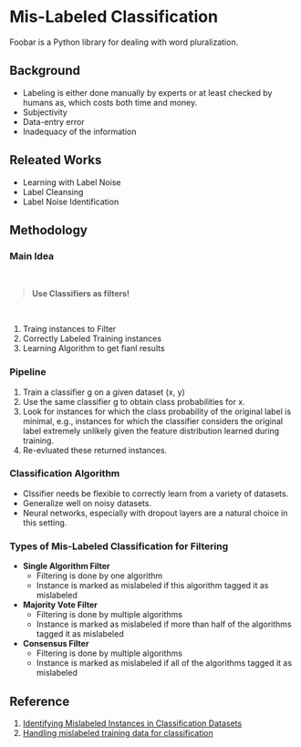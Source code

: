 # Mis-Labeled Classification

Foobar is a Python library for dealing with word pluralization.
<br/>

## Background

* Labeling is either done manually by experts or at least checked by humans as, which costs both time and money.
* Subjectivity
* Data-entry error
* Inadequacy of the information

## Releated Works

* Learning with Label Noise
* Label Cleansing
* Label Noise Identification

## Methodology

### Main Idea
<br/>

> **Use Classifiers as filters!**
<br/>

1. Traing instances to Filter
2. Correctly Labeled Training instances
3. Learning Algorithm to get fianl results

### Pipeline

1. Train a classifier g on a given dataset (x, y)
2. Use the same classifier g to obtain class probabilities for x.
3. Look for instances for which the class probability of the original label is minimal, e.g., instances for which the
classifier considers the original label extremely unlikely given
the feature distribution learned during training.
4. Re-evluated these returned instances.


### Classification Algorithm

* Clssifier needs be flexible to correctly learn from a variety of datasets.
* Generalize well on noisy datasets.
* Neural networks, especially with dropout layers are a natural choice in this setting.

### Types of Mis-Labeled Classification for Filtering
* **Single Algorithm Filter**
  * Filtering is done by one algorithm
  * Instance is marked as mislabeled if this algorithm tagged it as mislabeled
* **Majority Vote Filter**
  * Filtering is done by multiple algorithms
  * Instance is marked as mislabeled if more than half of the algorithms tagged it as mislabeled
* **Consensus Filter**
  * Filtering is done by multiple algorithms
  * Instance is marked as mislabeled if all of the algorithms tagged it as mislabeled

## Reference
1. [Identifying Mislabeled Instances in Classification Datasets](https://arxiv.org/pdf/1912.05283)
2. [Handling mislabeled training data for classification](https://longjp.github.io/statcomp/projects/mislabeled.pdf)
